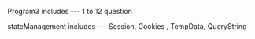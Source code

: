 Program3 includes --- 1 to 12 question

stateManagement includes --- Session, Cookies , TempData, QueryString
